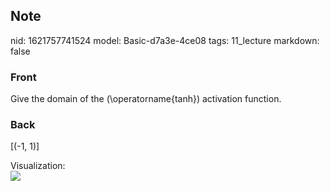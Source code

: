 ## Note
nid: 1621757741524
model: Basic-d7a3e-4ce08
tags: 11_lecture
markdown: false

### Front
Give the domain of the \(\operatorname{tanh}\) activation function.

### Back
\[(-1, 1)\]
<div>
  Visualization:
</div>
<div><img src=
"paste-c3ec6b54a5bddf15db593a11c830f11cde89e98e.jpg"></div>
